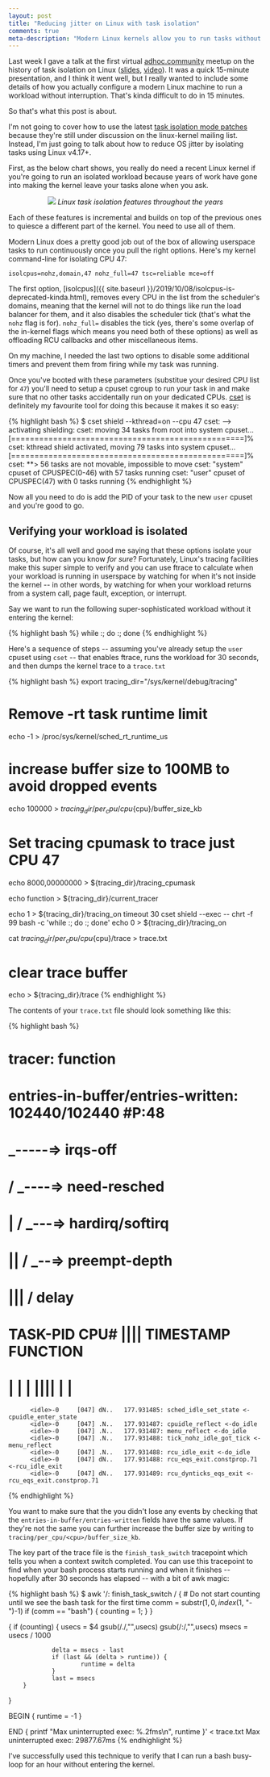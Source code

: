 ```yaml
---
layout: post
title: "Reducing jitter on Linux with task isolation"
comments: true
meta-description: "Modern Linux kernels allow you to run tasks without interruption from other tasks or the kernel itself. Check out this post to learn how to reduce jitter with task isolation."
---
```


Last week I gave a talk at the first virtual
[adhoc.community](https://adhoc.community) meetup on the history of task
isolation on Linux
([slides](https://docs.google.com/presentation/d/1A4v_M4jUE5anmsFZ9g-0Rb9aICgjuLfSLF3bRaKclGo/edit?usp=sharing),
[video](https://www.youtube.com/watch?v=ZXUIFj4nRjk&t=28m04s)). It was a
quick 15-minute presentation, and I think it went well, but I really
wanted to include some details of how you actually configure a modern
Linux machine to run a workload without interruption. That's kinda
difficult to do in 15 minutes.

So that's what this post is about.

I'm not going to cover how to use the latest [task isolation mode
patches](https://lore.kernel.org/linux-api/07c25c246c55012981ec0296eee23e68c719333a.camel@marvell.com/)
because they're still under discussion on the linux-kernel mailing list.
Instead, I'm just going to talk about how to reduce OS jitter by
isolating tasks using Linux v4.17+.

First, as the below chart shows, you really do need a recent Linux
kernel if you're going to run an isolated workload because years of work
have gone into making the kernel leave your tasks alone when you ask.

<center>
  <img src="{{ site.baseurl }}/assets/isolation.png">
<i>Linux task isolation features throughout the years</i>
</center>

Each of these features is incremental and builds on top of the previous
ones to quiesce a different part of the kernel. You need to use all of them.

Modern Linux does a pretty good job out of the box of allowing userspace
tasks to run continuously once you pull the right options. Here's my
kernel command-line for isolating CPU 47:

`isolcpus=nohz,domain,47 nohz_full=47 tsc=reliable mce=off`

The first option, [isolcpus]({{ site.baseurl
}}/2019/10/08/isolcpus-is-deprecated-kinda.html), removes every CPU in
the list from the scheduler's domains, meaning that the kernel will not
to do things like run the load balancer for them, and it also disables
the scheduler tick (that's what the `nohz` flag is for). `nohz_full=`
disables the tick (yes, there's some overlap of the in-kernel flags
which means you need both of these options) as well as offloading RCU
callbacks and other miscellaneous items. 

On my machine, I needed the last two options to disable some additional
timers and prevent them from firing while my task was running.

Once you've booted with these parameters (substitue your desired CPU
list for `47`) you'll need to setup a cpuset cgroup to run your task in
and make sure that no other tasks accidentally run on your dedicated
CPUs. [cset](https://github.com/lpechacek/cpuset) is definitely my favourite
tool for doing this because it makes it so easy:

{% highlight bash %}
$ cset shield --kthread=on --cpu 47
cset: --> activating shielding:
cset: moving 34 tasks from root into system cpuset...
[==================================================]%
cset: kthread shield activated, moving 79 tasks into system cpuset...
[==================================================]%
cset: **> 56 tasks are not movable, impossible to move
cset: "system" cpuset of CPUSPEC(0-46) with 57 tasks running
cset: "user" cpuset of CPUSPEC(47) with 0 tasks running
{% endhighlight %}

Now all you need to do is add the PID of your task to the new `user`
cpuset and you're good to go.

## Verifying your workload is isolated

Of course, it's all well and good me saying that these options isolate
your tasks, but how can you know *for sure*? Fortunately, Linux's
tracing facilities make this super simple to verify and you can use
ftrace to calculate when your workload is running in userspace by
watching for when it's not inside the kernel -- in other words, by
watching for when your workload returns from a system call, page fault,
exception, or interrupt.

Say we want to run the following super-sophisticated workload without it
entering the kernel:

{% highlight bash %}
while :; do :; done
{% endhighlight %}

Here's a sequence of steps -- assuming you've already setup the `user`
cpuset using `cset` -- that enables ftrace, runs the workload for 30
seconds, and then dumps the kernel trace to a `trace.txt`

{% highlight bash %}
export tracing_dir="/sys/kernel/debug/tracing"

# Remove -rt task runtime limit
echo -1 > /proc/sys/kernel/sched_rt_runtime_us

# increase buffer size to 100MB to avoid dropped events
echo 100000 > ${tracing_dir}/per_cpu/cpu${cpu}/buffer_size_kb

# Set tracing cpumask to trace just CPU 47
echo 8000,00000000 > ${tracing_dir}/tracing_cpumask

echo function > ${tracing_dir}/current_tracer

echo 1 > ${tracing_dir}/tracing_on
timeout 30 cset shield --exec -- chrt -f 99 bash -c 'while :; do :; done'
echo 0 > ${tracing_dir}/tracing_on

cat ${tracing_dir}/per_cpu/cpu${cpu}/trace > trace.txt
# clear trace buffer
echo > ${tracing_dir}/trace
{% endhighlight %}

The contents of your `trace.txt` file should look something like this:

{% highlight bash %}
# tracer: function
#
# entries-in-buffer/entries-written: 102440/102440   #P:48
#
#                              _-----=> irqs-off
#                             / _----=> need-resched
#                            | / _---=> hardirq/softirq
#                            || / _--=> preempt-depth
#                            ||| /     delay
#           TASK-PID   CPU#  ||||    TIMESTAMP  FUNCTION
#              | |       |   ||||       |         |
          <idle>-0     [047] dN..   177.931485: sched_idle_set_state <-cpuidle_enter_state
          <idle>-0     [047] .N..   177.931487: cpuidle_reflect <-do_idle
          <idle>-0     [047] .N..   177.931487: menu_reflect <-do_idle
          <idle>-0     [047] .N..   177.931488: tick_nohz_idle_got_tick <-menu_reflect
          <idle>-0     [047] .N..   177.931488: rcu_idle_exit <-do_idle
          <idle>-0     [047] dN..   177.931488: rcu_eqs_exit.constprop.71 <-rcu_idle_exit
          <idle>-0     [047] dN..   177.931489: rcu_dynticks_eqs_exit <-rcu_eqs_exit.constprop.71
{% endhighlight %}

You want to make sure that the you didn't lose any events by checking
that the `entries-in-buffer/entries-written` fields have the same
values. If they're not the same you can further increase the buffer size
by writing to `tracing/per_cpu/<cpu>/buffer_size_kb`.

The key part of the trace file is the `finish_task_switch` tracepoint
which tells you when a context switch completed. You can use this
tracepoint to find when your bash process starts running and when it
finishes -- hopefully after 30 seconds has elapsed -- with a bit of awk
magic:

{% highlight bash %}
$ awk '/: finish_task_switch / {
        # Do not start counting until we see the bash task for the first time
        comm = substr($1, 0, index($1, "-")-1)
        if (comm == "bash") {
                counting = 1;
        }
}

{
        if (counting) {
                usecs = $4
                gsub(/\./,"",usecs)
                gsub(/\:/,"",usecs)
                msecs = usecs / 1000

                delta = msecs - last
                if (last && (delta > runtime)) {
                        runtime = delta
                }
                last = msecs
        }
}


BEGIN { runtime = -1 }

END { printf "Max uninterrupted exec: %.2fms\n", runtime }' < trace.txt
Max uninterrupted exec: 29877.67ms
{% endhighlight %}

I've successfully used this technique to verify that I can run a bash
busy-loop for an hour without entering the kernel.
